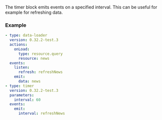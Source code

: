 The timer block emits events on a specified interval. This can be useful for example for refreshing
data.

### Example

```yaml
- type: data-loader
  version: 0.32.2-test.3
  actions:
    onLoad:
      type: resource.query
      resource: news
  events:
    listen:
      refresh: refreshNews
    emit:
      data: news
- type: timer
  version: 0.32.2-test.3
  parameters:
    interval: 60
  events:
    emit:
      interval: refreshNews
```
